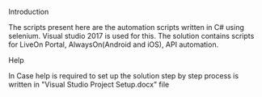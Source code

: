 Introduction

The scripts present here are the automation scripts written in C# using selenium. Visual studio 2017 is used for this.  The solution contains scripts for LiveOn Portal, AlwaysOn(Android and iOS), API automation.

Help

In Case help is required to set up the solution step by step process is written in "Visual Studio Project Setup.docx" file

